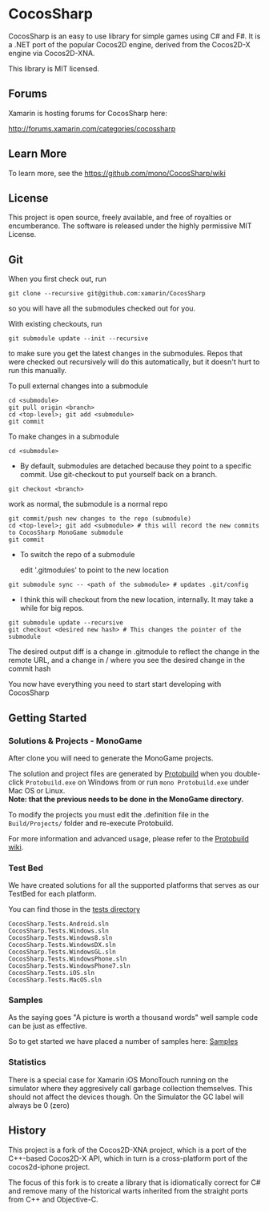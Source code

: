 # CocosSharp

CocosSharp is an easy to use library for simple games using C# and F#.
It is a .NET port of the popular Cocos2D engine, derived from the
Cocos2D-X engine via Cocos2D-XNA.

This library is MIT licensed.

Forums
------

Xamarin is hosting forums for CocosSharp here:

http://forums.xamarin.com/categories/cocossharp

Learn More
----------

To learn more, see the https://github.com/mono/CocosSharp/wiki

License
-------

This project is open source, freely available, and free of royalties
or encumberance. The software is released under the highly permissive
MIT License.

Git
---

When you first check out, run

`git clone --recursive git@github.com:xamarin/CocosSharp`

so you will have all the submodules checked out for you.

With existing checkouts, run

`git submodule update --init --recursive`

to make sure you get the latest changes in the submodules. Repos that
were checked out recursively will do this automatically, but it
doesn't hurt to run this manually.

To pull external changes into a submodule

```
cd <submodule>   
git pull origin <branch>   
cd <top-level>; git add <submodule>   
git commit
```

To make changes in a submodule

`cd <submodule>`

   * By default, submodules are detached because they point to a specific commit. Use git-checkout to put yourself back on a branch.
   
`git checkout <branch>`

   work as normal, the submodule is a normal repo

```
git commit/push new changes to the repo (submodule)
cd <top-level>; git add <submodule> # this will record the new commits to CocosSharp MonoGame submodule
git commit
```

* To switch the repo of a submodule

   edit '.gitmodules' to point to the new location

`git submodule sync -- <path of the submodule> # updates .git/config`

   * I think this will checkout from the new location, internally. It may take a while for big repos.
   
```
git submodule update --recursive
git checkout <desired new hash> # This changes the pointer of the submodule
```

The desired output diff is a change in .gitmodule to reflect the
change in the remote URL, and a change in /<submodule> where you see
the desired change in the commit hash

You now have everything you need to start start developing with
CocosSharp

Getting Started
---------------
### Solutions & Projects - MonoGame

After clone you will need to generate the MonoGame projects.

The solution and project files are generated by [Protobuild](https://github.com/hach-que/Protobuild) when you double-click `Protobuild.exe` on Windows from or run `mono Protobuild.exe` under Mac OS or Linux.  
**Note: that the previous needs to be done in the MonoGame directory.**

To modify the projects you must edit the .definition file in the `Build/Projects/` folder and re-execute Protobuild.

For more information and advanced usage, please refer to the [Protobuild wiki](https://github.com/hach-que/Protobuild/wiki).

### Test Bed

We have created solutions for all the supported platforms that serves
as our TestBed for each platform.

You can find those in the [tests directory](https://github.com/xamarin/CocosSharp/tree/master/tests "Test Bed")

	CocosSharp.Tests.Android.sln	
	CocosSharp.Tests.Windows.sln	
	CocosSharp.Tests.Windows8.sln	
	CocosSharp.Tests.WindowsDX.sln	
	CocosSharp.Tests.WindowsGL.sln	
	CocosSharp.Tests.WindowsPhone.sln	
	CocosSharp.Tests.WindowsPhone7.sln	
	CocosSharp.Tests.iOS.sln
	CocosSharp.Tests.MacOS.sln	

### Samples

As the saying goes "A picture is worth a thousand words" well sample code can be just as effective.

So to get started we have placed a number of samples here: [Samples](https://github.com/xamarin/cocos-sharp-samples)

### Statistics

There is a special case for Xamarin iOS MonoTouch running on the simulator where they aggresively call garbage collection themselves.  This should not affect the devices though.  On the Simulator the GC label will always be 0 (zero)


History
-------

This project is a fork of the Cocos2D-XNA project, which is a port of
the C++-based Cocos2D-X API, which in turn is a cross-platform port of
the cocos2d-iphone project.  

The focus of this fork is to create a library that is idiomatically
correct for C# and remove many of the historical warts inherited from
the straight ports from C++ and Objective-C.
